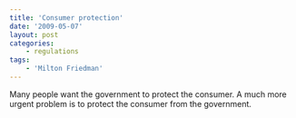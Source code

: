 ```yaml
---
title: 'Consumer protection'
date: '2009-05-07'
layout: post
categories:
    - regulations
tags:
    - 'Milton Friedman'
---
```


Many people want the government to protect the consumer. A much more urgent problem is to protect the consumer from the government.
